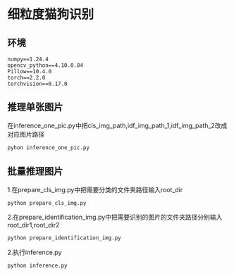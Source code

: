 细粒度猫狗识别
====
环境
-----
```
numpy==1.24.4
opencv_python==4.10.0.84
Pillow==10.4.0
torch==2.2.0
torchvision==0.17.0
```
推理单张图片
-------
在inference_one_pic.py中把cls_img_path,idf_img_path_1,idf_img_path_2改成对应图片路径
```python
pyhon inference_one_pic.py
```
批量推理图片
-------
1.在prepare_cls_img.py中把需要分类的文件夹路径输入root_dir
```python
python prepare_cls_img.py
```
2.在prepare_identification_img.py中把需要识别的图片的文件夹路径分别输入root_dir1,root_dir2 
```python
python prepare_identification_img.py
```
2.执行inference.py
```python
python inference.py
```
